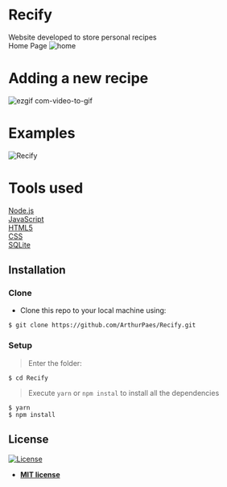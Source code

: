 # Recify

Website developed to store personal recipes <br/>
Home Page
![home](https://user-images.githubusercontent.com/47614825/84700424-82ba7880-af29-11ea-9857-a200378c7678.png)


# Adding a new recipe
![ezgif com-video-to-gif](https://user-images.githubusercontent.com/47614825/84702512-23f6fe00-af2d-11ea-9dbc-16077cfc9bb8.gif)

# Examples
![Recify](https://user-images.githubusercontent.com/47614825/84702630-54d73300-af2d-11ea-83ae-e7d25398952f.gif)

# Tools used 
<a href="https://nodejs.org/en/">Node.js</a>  <br/>
<a href="https://www.javascript.com/">JavaScript</a> <br/>
<a href="">HTML5</a> <br/>
<a href="">CSS</a> <br/>
<a href="https://www.sqlite.org/index.html">SQLite</a> 

## Installation

### Clone

- Clone this repo to your local machine using:
```shell
$ git clone https://github.com/ArthurPaes/Recify.git
```
### Setup
> Enter the folder:
```shell
$ cd Recify
```
> Execute `yarn` or `npm instal` to install all the dependencies

```shell
$ yarn 
$ npm install
```









## License

[![License](http://img.shields.io/:license-mit-blue.svg?style=flat-square)](http://badges.mit-license.org)

- **[MIT license](http://opensource.org/licenses/mit-license.php)**
